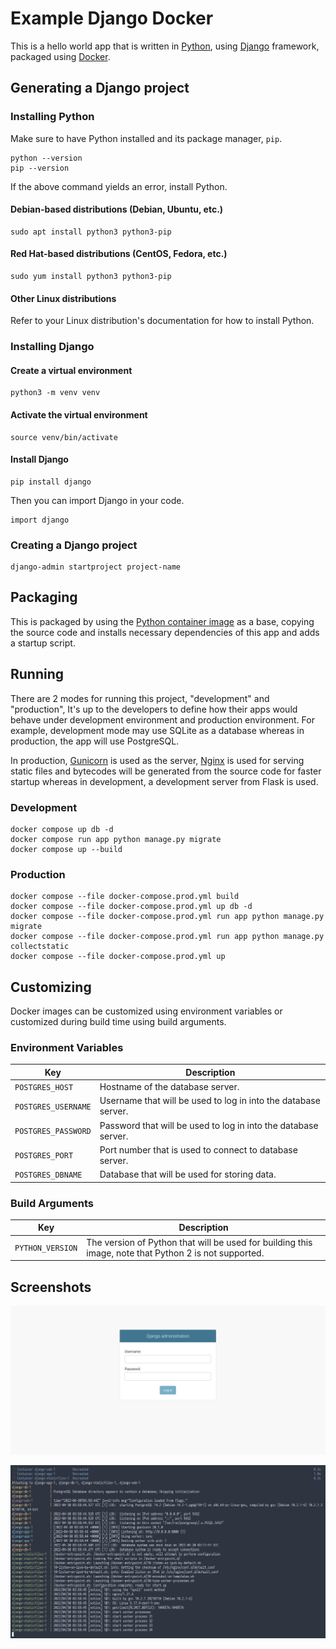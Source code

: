 # Example Django Docker

This is a hello world app that is written in [Python](https://www.python.org/), using [Django](https://www.djangoproject.com/) framework, packaged using [Docker](https://www.docker.com/).

## Generating a Django project

### Installing Python

Make sure to have Python installed and its package manager, `pip`.

```
python --version
pip --version
```

If the above command yields an error, install Python.

#### Debian-based distributions (Debian, Ubuntu, etc.)

```
sudo apt install python3 python3-pip
```

#### Red Hat-based distributions (CentOS, Fedora, etc.)

```
sudo yum install python3 python3-pip
```

#### Other Linux distributions

Refer to your Linux distribution's documentation for how to install Python.

### Installing Django

#### Create a virtual environment

```
python3 -m venv venv
```

#### Activate the virtual environment

```
source venv/bin/activate 
```

#### Install Django

```
pip install django
```

Then you can import Django in your code.

```
import django
```

### Creating a Django project

```
django-admin startproject project-name
```

## Packaging

This is packaged by using the [Python container image](https://hub.docker.com/_/python) as a base, copying the source code and installs necessary dependencies of this app and adds a startup script.

## Running

There are 2 modes for running this project, "development" and "production", It's up to the developers to define how their apps would behave under development environment and production environment. For example, development mode may use SQLite as a database whereas in production, the app will use PostgreSQL.

In production, [Gunicorn](https://gunicorn.org/) is used as the server, [Nginx](https://www.nginx.com/) is used for serving static files and bytecodes will be generated from the source code for faster startup whereas in development, a development server from Flask is used.

### Development

```
docker compose up db -d
docker compose run app python manage.py migrate
docker compose up --build
```

### Production

```
docker compose --file docker-compose.prod.yml build
docker compose --file docker-compose.prod.yml up db -d
docker compose --file docker-compose.prod.yml run app python manage.py migrate
docker compose --file docker-compose.prod.yml run app python manage.py collectstatic
docker compose --file docker-compose.prod.yml up
```

## Customizing

Docker images can be customized using environment variables or customized during build time using build arguments.

### Environment Variables

| Key | Description |
| --- | --- |
| `POSTGRES_HOST` | Hostname of the database server. |
| `POSTGRES_USERNAME` | Username that will be used to log in into the database server. |
| `POSTGRES_PASSWORD` | Password that will be used to log in into the database server. |
| `POSTGRES_PORT` | Port number that is used to connect to database server. |
| `POSTGRES_DBNAME` | Database that will be used for storing data. |

### Build Arguments

| Key | Description |
| --- | --- |
| `PYTHON_VERSION` | The version of Python that will be used for building this image, note that Python 2 is not supported. |

## Screenshots

![Login Page](.assets/django_admin_login.png)

![Docker logs](.assets/django_logs.png)